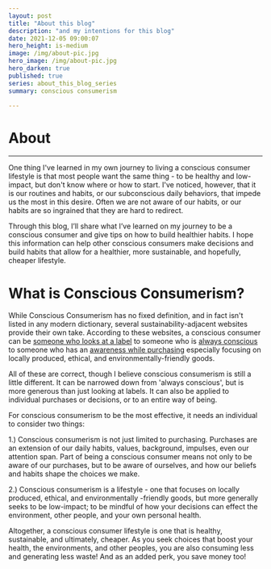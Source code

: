 ```yaml
---
layout: post
title: "About this blog"
description: "and my intentions for this blog"
date: 2021-12-05 09:00:07
hero_height: is-medium
image: /img/about-pic.jpg
hero_image: /img/about-pic.jpg
hero_darken: true
published: true
series: about_this_blog_series
summary: conscious consumerism

---
```




# About

------

One thing I've learned in my own journey to living a conscious consumer lifestyle is that most people want the same thing - to be healthy and low-impact, but don't know where or how to start. I've noticed, however, that it is our routines and habits, or our subconscious daily behaviors, that impede us the most in this desire. Often we are not aware of our habits, or our habits are so ingrained that they are hard to redirect.

Through this blog, I’ll share what I’ve learned on my journey to be a conscious consumer and give tips on how to build healthier habits. I hope this information can help other conscious consumers make decisions and build habits that allow for a healthier, more sustainable, and hopefully, cheaper lifestyle.

# What is Conscious Consumerism?

While Conscious Consumerism has no fixed definition, and in fact isn't listed in any modern dictionary, several sustainability-adjacent websites provide their own take. According to these websites, a conscious consumer can be [someone who looks at a label](https://medium.com/naturehub/what-is-a-conscious-consumer-and-why-does-it-matter-4b7a14ca08fc#:~:text=A%20conscious%20consumer%2C%20in%20a%20nutshell%2C%20is%20someone,is%20always%20a%20company%20motive%20to%20think%20about.) to someone who is [always conscious](https://earthhero.com/what-is-a-conscious-consumer/) to someone who has an [awareness while purchasing](https://bezen.eco/conscious-consumerism-and-its-relevance/) especially focusing on locally produced, ethical, and environmentally-friendly goods.

All of these are correct, though I believe conscious consumerism is still a little different. It can be narrowed down from 'always conscious', but is more generous than just looking at labels. It can also be applied to individual purchases or decisions, or to an entire way of being.

For conscious consumerism to be the most effective, it needs an individual to consider two things:

1.) Conscious consumerism is not just limited to purchasing. Purchases are an extension of our daily habits, values, background, impulses, even our attention span. Part of being a conscious consumer means not only to be aware of our purchases, but to be aware of ourselves, and how our beliefs and habits shape the choices we make. 

2.) Conscious consumerism is a lifestyle - one that focuses on locally produced, ethical, and environmentally -friendly goods, but more generally seeks to be low-impact; to be mindful of how your decisions can effect the environment, other people, and your own personal health.

Altogether, a conscious consumer lifestyle is one that is healthy, sustainable, and ultimately, cheaper. As you seek choices that boost your health, the environments, and other peoples, you are also consuming less and generating less waste! And as an added perk, you save money too! 





